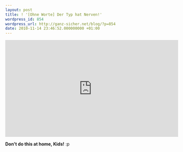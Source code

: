 ```yaml
---
layout: post
title: ! '[Ohne Worte] Der Typ hat Nerven!'
wordpress_id: 854
wordpress_url: http://ganz-sicher.net/blog/?p=854
date: 2010-11-14 23:46:52.000000000 +01:00
---
```

<iframe src="http://player.vimeo.com/video/15479617" width="550" height="309" frameborder="0"></iframe>

<strong>Don't do this at home, Kids!</strong> :p

